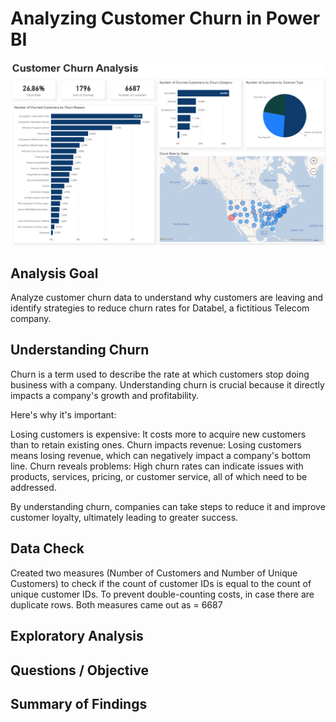 # Analyzing Customer Churn in Power BI

![image](https://github.com/nkosanamolefe/data-visualization/blob/main/Customer%20churn/dashboard.png)

## Analysis Goal

Analyze customer churn data to understand why customers are leaving and identify strategies to reduce churn rates for Databel, a fictitious Telecom company.

## Understanding Churn
Churn is a term used to describe the rate at which customers stop doing business with a company. Understanding churn is crucial because it directly impacts a company's growth and profitability.

Here's why it's important:

Losing customers is expensive: It costs more to acquire new customers than to retain existing ones.
Churn impacts revenue: Losing customers means losing revenue, which can negatively impact a company's bottom line.
Churn reveals problems: High churn rates can indicate issues with products, services, pricing, or customer service, all of which need to be addressed.

By understanding churn, companies can take steps to reduce it and improve customer loyalty, ultimately leading to greater success.

## Data Check
Created two measures (Number of Customers and Number of Unique Customers) to check if the count of customer IDs is equal to the count of unique customer IDs. To prevent double-counting costs, in case there are duplicate rows. Both measures came out as = 6687

## Exploratory Analysis

## Questions / Objective

## Summary of Findings
